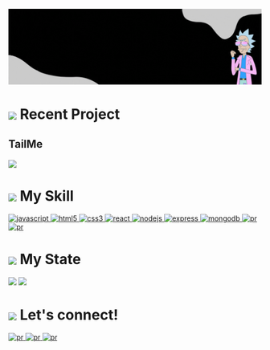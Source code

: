 <!-- Header -->
<p align="center">
  <img src="https://github.com/congegege/congegege/blob/main/asset/Github.gif">
</p>

# <img height="40px" align="center" src="https://www.svgrepo.com/show/440507/morty.svg"> Recent Project
## TailMe
<p>
  <a href="https://github.com/congegege/TailMe" >
     <img height=200px" align="center" src="https://github.com/congegege/congegege/blob/main/asset/TailMe.gif">
                                                                                            
  </a>
 </p>

# <img height="40px" align="center" src="https://www.svgrepo.com/show/440512/rick.svg"> My Skill
<p align="left">
    <a href="https://www.javascript.com/" target="_blank"> <img src="https://skillicons.dev/icons?i=js" alt="javascript" width="40" height="40"/> </a>
    <a href="https://www.w3.org/html/" target="_blank"> <img src="https://skillicons.dev/icons?i=html" alt="html5" width="40" height="40"/> </a>
    <a href="https://www.w3schools.com/css/" target="_blank"> <img src="https://skillicons.dev/icons?i=css" alt="css3" width="40" height="40"/> </a>
    <a href="https://reactjs.org/" target="_blank"> <img src="https://skillicons.dev/icons?i=react" alt="react" width="40" height="40"/> </a>
    <a href="https://nodejs.org" target="_blank"> <img src="https://skillicons.dev/icons?i=nodejs" alt="nodejs" width="40" height="40"/> </a>
    <a href="https://expressjs.com" target="_blank"> <img src="https://skillicons.dev/icons?i=express" alt="express" width="40" height="40"/> </a>
    <a href="https://www.mongodb.com/" target="_blank"> <img src="https://skillicons.dev/icons?i=mongodb" alt="mongodb" width="40" height="40"/> </a>
    <a href="https://code.visualstudio.com/"> <img src="https://skillicons.dev/icons?i=vscode" alt="pr" width="40" height="40"/> </a>
    <a href="https://www.adobe.com/ca/products/premiere.html"> <img src="https://skillicons.dev/icons?i=pr" alt="pr" width="40" height="40"/> </a>
</p>

# <img height="40px" align="center" src="https://www.svgrepo.com/show/440492/galaxy.svg"> My State

<p align="left">
  <img  height="160rem"  src="https://github-readme-stats.vercel.app/api?username=congegege&hide=issues,contribs&count_private=true&show_icons=true&theme=dracula&hide_border=true&hide_title=true&icon_color=ca6e86">
  <img  height="160rem"  src="https://github-readme-stats.vercel.app/api/top-langs/?username=congegege&layout=donut&hide_border=true&hide_title=true&count_private=true&show_icons=true&theme=dracula">
</p>

# <img height="40px" align="center" src="https://www.svgrepo.com/show/440547/alien-ship.svg"> Let's connect!
<a href="https://www.linkedin.com/feed/"> <img src="https://img.shields.io/badge/LinkedIn-0077B5?style=for-the-badge&logo=linkedin&logoColor=white" alt="pr" /> </a>
<a href="https://github.com/congegege/congegege"> <img src="https://img.shields.io/badge/GitHub-100000?style=for-the-badge&logo=github&logoColor=white" alt="pr" /> </a>
<a href="https://www.youtube.com/@CodingCoding-jj9eh/featured"> <img src="https://img.shields.io/badge/YouTube-FF0000?style=for-the-badge&logo=youtube&logoColor=white" alt="pr" /> </a>




